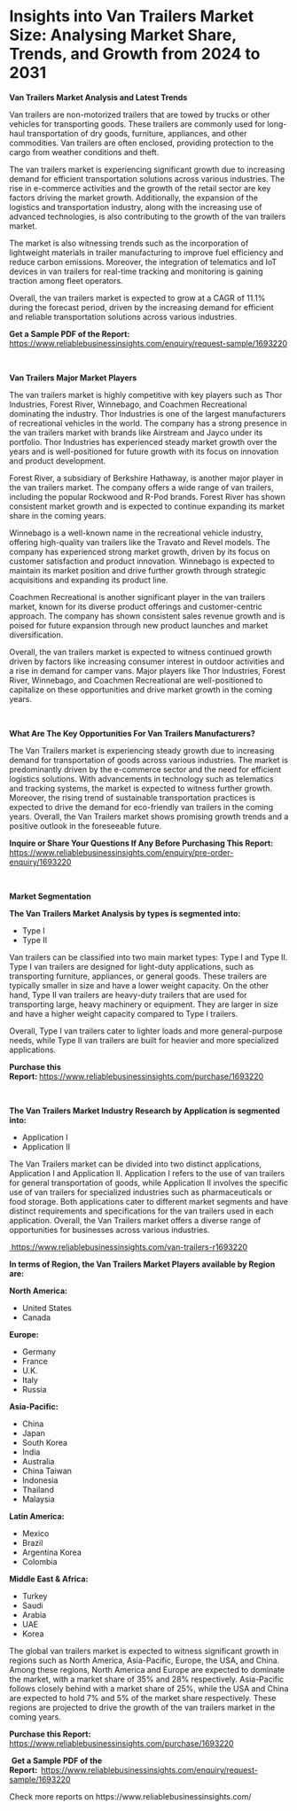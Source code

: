 <p><h1>Insights into Van Trailers Market Size: Analysing Market Share, Trends, and Growth from 2024 to 2031</h1></p><p><strong>Van Trailers Market Analysis and Latest Trends</strong></p>
<p><p>Van trailers are non-motorized trailers that are towed by trucks or other vehicles for transporting goods. These trailers are commonly used for long-haul transportation of dry goods, furniture, appliances, and other commodities. Van trailers are often enclosed, providing protection to the cargo from weather conditions and theft.</p><p>The van trailers market is experiencing significant growth due to increasing demand for efficient transportation solutions across various industries. The rise in e-commerce activities and the growth of the retail sector are key factors driving the market growth. Additionally, the expansion of the logistics and transportation industry, along with the increasing use of advanced technologies, is also contributing to the growth of the van trailers market.</p><p>The market is also witnessing trends such as the incorporation of lightweight materials in trailer manufacturing to improve fuel efficiency and reduce carbon emissions. Moreover, the integration of telematics and IoT devices in van trailers for real-time tracking and monitoring is gaining traction among fleet operators.</p><p>Overall, the van trailers market is expected to grow at a CAGR of 11.1% during the forecast period, driven by the increasing demand for efficient and reliable transportation solutions across various industries.</p></p>
<p><strong>Get a Sample PDF of the Report:&nbsp;</strong> <a href="https://www.reliablebusinessinsights.com/enquiry/request-sample/1693220">https://www.reliablebusinessinsights.com/enquiry/request-sample/1693220</a></p>
<p>&nbsp;</p>
<p><strong>Van Trailers Major Market Players</strong></p>
<p><p>The van trailers market is highly competitive with key players such as Thor Industries, Forest River, Winnebago, and Coachmen Recreational dominating the industry. Thor Industries is one of the largest manufacturers of recreational vehicles in the world. The company has a strong presence in the van trailers market with brands like Airstream and Jayco under its portfolio. Thor Industries has experienced steady market growth over the years and is well-positioned for future growth with its focus on innovation and product development.</p><p>Forest River, a subsidiary of Berkshire Hathaway, is another major player in the van trailers market. The company offers a wide range of van trailers, including the popular Rockwood and R-Pod brands. Forest River has shown consistent market growth and is expected to continue expanding its market share in the coming years.</p><p>Winnebago is a well-known name in the recreational vehicle industry, offering high-quality van trailers like the Travato and Revel models. The company has experienced strong market growth, driven by its focus on customer satisfaction and product innovation. Winnebago is expected to maintain its market position and drive further growth through strategic acquisitions and expanding its product line.</p><p>Coachmen Recreational is another significant player in the van trailers market, known for its diverse product offerings and customer-centric approach. The company has shown consistent sales revenue growth and is poised for future expansion through new product launches and market diversification.</p><p>Overall, the van trailers market is expected to witness continued growth driven by factors like increasing consumer interest in outdoor activities and a rise in demand for camper vans. Major players like Thor Industries, Forest River, Winnebago, and Coachmen Recreational are well-positioned to capitalize on these opportunities and drive market growth in the coming years.</p></p>
<p>&nbsp;</p>
<p><strong>What Are The Key Opportunities For Van Trailers Manufacturers?</strong></p>
<p><p>The Van Trailers market is experiencing steady growth due to increasing demand for transportation of goods across various industries. The market is predominantly driven by the e-commerce sector and the need for efficient logistics solutions. With advancements in technology such as telematics and tracking systems, the market is expected to witness further growth. Moreover, the rising trend of sustainable transportation practices is expected to drive the demand for eco-friendly van trailers in the coming years. Overall, the Van Trailers market shows promising growth trends and a positive outlook in the foreseeable future.</p></p>
<p><strong>Inquire or Share Your Questions If Any Before Purchasing This Report:</strong> <a href="https://www.reliablebusinessinsights.com/enquiry/pre-order-enquiry/1693220">https://www.reliablebusinessinsights.com/enquiry/pre-order-enquiry/1693220</a></p>
<p>&nbsp;</p>
<p><strong>Market Segmentation</strong></p>
<p><strong>The Van Trailers Market Analysis by types is segmented into:</strong></p>
<p><ul><li>Type I</li><li>Type II</li></ul></p>
<p><p>Van trailers can be classified into two main market types: Type I and Type II. Type I van trailers are designed for light-duty applications, such as transporting furniture, appliances, or general goods. These trailers are typically smaller in size and have a lower weight capacity. On the other hand, Type II van trailers are heavy-duty trailers that are used for transporting large, heavy machinery or equipment. They are larger in size and have a higher weight capacity compared to Type I trailers.</p><p>Overall, Type I van trailers cater to lighter loads and more general-purpose needs, while Type II van trailers are built for heavier and more specialized applications.</p></p>
<p><strong>Purchase this Report:&nbsp;</strong><a href="https://www.reliablebusinessinsights.com/purchase/1693220">https://www.reliablebusinessinsights.com/purchase/1693220</a></p>
<p>&nbsp;</p>
<p><strong>The Van Trailers Market Industry Research by Application is segmented into:</strong></p>
<p><ul><li>Application I</li><li>Application II</li></ul></p>
<p><p>The Van Trailers market can be divided into two distinct applications, Application I and Application II. Application I refers to the use of van trailers for general transportation of goods, while Application II involves the specific use of van trailers for specialized industries such as pharmaceuticals or food storage. Both applications cater to different market segments and have distinct requirements and specifications for the van trailers used in each application. Overall, the Van Trailers market offers a diverse range of opportunities for businesses across various industries.</p></p>
<p><a href="https://www.reliablebusinessinsights.com/van-trailers-r1693220">&nbsp;https://www.reliablebusinessinsights.com/van-trailers-r1693220</a></p>
<p><strong>In terms of Region, the Van Trailers Market Players available by Region are:</strong></p>
<p>
    <p> <strong> North America: </strong>
        <ul>
            <li>United States</li>
            <li>Canada</li>
        </ul>
        </p> 
    <p> <strong> Europe: </strong>
        <ul>
            <li>Germany</li>
            <li>France</li>
            <li>U.K.</li>
            <li>Italy</li>
            <li>Russia</li>
        </ul>
        </p> 
    <p> <strong> Asia-Pacific: </strong>
        <ul>
            <li>China</li>
            <li>Japan</li>
            <li>South Korea</li>
            <li>India</li>
            <li>Australia</li>
            <li>China Taiwan</li>
            <li>Indonesia</li>
            <li>Thailand</li>
            <li>Malaysia</li>
        </ul>
        </p> 
    <p> <strong> Latin America: </strong>
        <ul>
            <li>Mexico</li>
            <li>Brazil</li>
            <li>Argentina Korea</li>
            <li>Colombia</li>
        </ul>
        </p> 
    <p> <strong> Middle East & Africa: </strong>
        <ul>
            <li>Turkey</li>
            <li>Saudi</li>
            <li>Arabia</li>
            <li>UAE</li>
            <li>Korea</li>
        </ul>
    </p>
    </p>
<p><p>The global van trailers market is expected to witness significant growth in regions such as North America, Asia-Pacific, Europe, the USA, and China. Among these regions, North America and Europe are expected to dominate the market, with a market share of 35% and 28% respectively. Asia-Pacific follows closely behind with a market share of 25%, while the USA and China are expected to hold 7% and 5% of the market share respectively. These regions are projected to drive the growth of the van trailers market in the coming years.</p></p>
<p><strong>Purchase this Report: </strong><a href="https://www.reliablebusinessinsights.com/purchase/1693220">https://www.reliablebusinessinsights.com/purchase/1693220</a></p>
<p>&nbsp;<strong>Get a Sample PDF of the Report:&nbsp;&nbsp;</strong><a href="https://www.reliablebusinessinsights.com/enquiry/request-sample/1693220">https://www.reliablebusinessinsights.com/enquiry/request-sample/1693220</a></p>
<p><strong></strong></p>
<p>Check more reports on https://www.reliablebusinessinsights.com/</p>